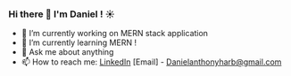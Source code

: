 ### Hi there 👋 I'm Daniel ! ☀️ 
- 🔭 I’m currently working on MERN stack application
- 🌱 I’m currently learning MERN !
- 💬 Ask me about anything
- 📫 How to reach me: [LinkedIn](https://www.linkedin.com/in/daniel-fernandez-a04607148/)
                       [Email] - Danielanthonyharb@gmail.com

